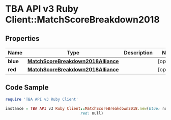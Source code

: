 # TBA API v3 Ruby Client::MatchScoreBreakdown2018

## Properties

Name | Type | Description | Notes
------------ | ------------- | ------------- | -------------
**blue** | [**MatchScoreBreakdown2018Alliance**](MatchScoreBreakdown2018Alliance.md) |  | [optional] 
**red** | [**MatchScoreBreakdown2018Alliance**](MatchScoreBreakdown2018Alliance.md) |  | [optional] 

## Code Sample

```ruby
require 'TBA API v3 Ruby Client'

instance = TBA API v3 Ruby Client::MatchScoreBreakdown2018.new(blue: null,
                                 red: null)
```


